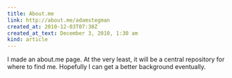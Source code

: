 ```yaml
---
title: About.me
link: http://about.me/adamstegman
created_at: 2010-12-03T07:30Z
created_at_text: December 3, 2010, 1:30 am
kind: article
---        
```

I made an about.me page. At the very least, it will be a central repository for where to find me. Hopefully I can get a better background eventually.
